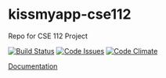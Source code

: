 # kissmyapp-cse112
Repo for CSE 112 Project

[![Build Status](https://travis-ci.com/cprafullchandra/kissmyapp-cse112.svg?token=1ofap7UzGpbwaE2UqF3s&branch=master)](https://travis-ci.com/cprafullchandra/kissmyapp-cse112)
[![Code Issues](https://www.quantifiedcode.com/api/v1/project/484437f7640d4376bc52b5c5036c0dc1/badge.svg)](https://www.quantifiedcode.com/app/project/484437f7640d4376bc52b5c5036c0dc1)
[![Code Climate](https://codeclimate.com/github/cprafullchandra/kissmyapp-cse112/badges/gpa.svg)](https://codeclimate.com/github/cprafullchandra/kissmyapp-cse112)

[Documentation](https://github.com/cprafullchandra/kissmyapp-cse112/wiki)
